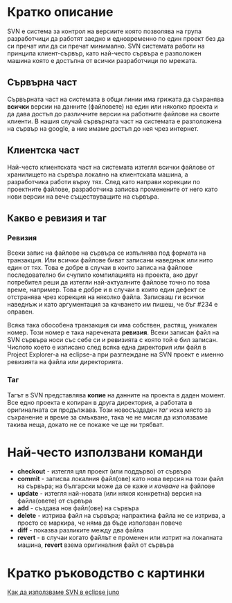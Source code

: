 # Кратко описание #

SVN е система за контрол на версиите която позволява на група разработчици да работят заедно и едновременно по един проект без да си пречат или да си пречат минимално. SVN системата работи на принципа клиент-сървър, като най-често сървъра е разположен машина която е достъпна от всички разработчици по мрежата.

## Сървърна част ##

Сървърната част на системата в общи линии има грижата да съхранява **всички** версии на данните (файловете) на един или няколко проекта и да дава достъп до различните версии на работните файлове на своите клиенти. В нашия случай сървърната част на системата е разположена на сървър на google, а ние имаме достъп до нея чрез интернет.

## Клиентска част ##

Най-често клиентската част на системата изтегля всички файлове от хранилището на сървъра локално на клиентската машина, а разработчика работи върху тях. След като направи корекции по проектните файлове, разработчика записва променените от него като нови версии на вече съществуващите на сървъра.

## Какво е ревизия и таг ##

### Ревизия ###

Всеки запис на файлове на сървъра се изпълнява под формата на транзакция. Или всички файлове биват записани наведнъж или нито един от тях. Това е добре в случаи в които записа на файлове последователно би счупило компилацията на проекта, ако друг потребител реши да изтегли най-актуалните файлове точно по това време, например. Това е добре и в случаи в които един дефект се отстранява чрез корекция на няколко файла. Записваш ги всички наведнъж и като аргументация за качването им пишеш, че бъг #234 е оправен.

Всяка така обособена транзакция си има собствен, растящ, уникален номер. Този номер е така наречената **ревизия**. Всеки записан файл на SVN сървъра носи със себе си и ревизията с която той е бил записан. Числото което е изписано след всяка една директория или файл в Project Explorer-а на eclipse-а при разглеждане на SVN проект е именно ревизията на файла или директорията.

### Таг ###

Тагът в SVN представлява **копие** на данните на проекта в даден момент. Все едно проекта е копиран в друга директория, а работата в оригиналната си продължава. Този новосъздаден _таг_ иска място за съхранение и време за смъкване, така че не мисля да използваме такива неща, докато не се покаже че ще ни трябват.

# Най-често използвани команди #

  * **checkout** - изтегля цял проект (или поддърво) от сървъра
  * **commit** - записва локалния файл(ове) като нова версия на този файл на сървъра; на български може да се каже и _качване_ на файлове
  * **update** - изтегля най-новата (или някоя конкретна) версия на файла(овете) от сървъра
  * **add** - създава нов файл(ове) на сървъра
  * **delete** - изтрива файл на сървъра; напрактика файла не се изтрива, а просто се маркира, че няма да бъде използван повече
  * **diff** - показва разликите между два файла
  * **revert** - в случаи когато файлът е променен или изтрит на локалната машина, **revert** взема оригиналния файл от сървъра

# Кратко ръководство с картинки #
[Как да използваме SVN в eclipse juno](http://team2-strawberry.googlecode.com/files/SVN_tutorial.doc)
